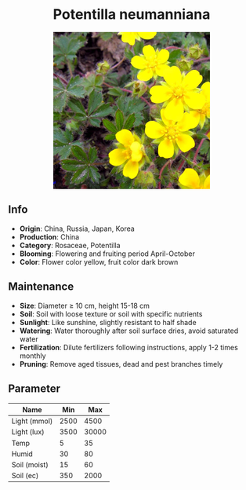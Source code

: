 <h1 align='center'>Potentilla neumanniana</h1>
<p align="center">
    <img 
        align='center'
        width='320'
        src="../images/potentilla neumanniana.png" 
        alt='Potentilla neumanniana' />
</p>

## Info

 - **Origin**: China, Russia, Japan, Korea
 - **Production**: China
 - **Category**: Rosaceae, Potentilla
 - **Blooming**: Flowering and fruiting period April-October
 - **Color**: Flower color yellow, fruit color dark brown

## Maintenance

 - **Size**: Diameter ≥ 10 cm, height 15-18 cm
 - **Soil**: Soil with loose texture or soil with specific nutrients
 - **Sunlight**: Like sunshine, slightly resistant to half shade
 - **Watering**: Water thoroughly after soil surface dries, avoid saturated water
 - **Fertilization**: Dilute fertilizers following instructions, apply 1-2 times monthly
 - **Pruning**: Remove aged tissues, dead and pest branches timely

## Parameter

| Name         | Min  | Max   |
|--------------|------|-------|
| Light (mmol) | 2500 | 4500  |
| Light (lux)  | 3500 | 30000 |
| Temp         | 5    | 35    |
| Humid        | 30   | 80    |
| Soil (moist) | 15   | 60    |
| Soil (ec)    | 350  | 2000  |